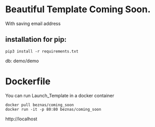 # Beautiful Template Coming Soon.
With saving email address 

## installation for pip:
```
pip3 install -r requirements.txt
```
db: demo/demo


#  Dockerfile
You can run Launch_Template in a docker container


```
docker pull beznas/coming_soon
docker run -it -p 80:80 beznas/coming_soon
```
http://localhost
